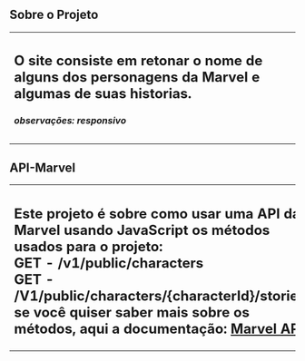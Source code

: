 ## Sobre o Projeto

<table>
  <tr>
    <td>
      <h2>
        O site consiste em retonar o nome de alguns dos personagens da Marvel e algumas de suas historias.
      </h2>
      <h5>
        observações: responsivo
      </h5>
    </td>
  </tr>

</table>

## API-Marvel

<table>
  <tr>
    <td>
      <h2>
        Este projeto é sobre como usar uma API da Marvel usando JavaScript os métodos usados para o projeto:</br>
        GET - /v1/public/characters </br>
        GET - /V1/public/characters/{characterId}/stories</br>
        se você quiser saber mais sobre os métodos, aqui a documentação:
        <a href="https://developer.marvel.com/docs">Marvel API</a>
      </h2>
    </td>
  </tr>
</table>

